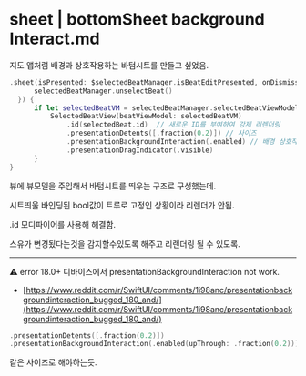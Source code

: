 # sheet | bottomSheet background Interact.md

지도 앱처럼 배경과 상호작용하는 바텀시트를 만들고 싶었음. 

```swift
.sheet(isPresented: $selectedBeatManager.isBeatEditPresented, onDismiss: {
      selectedBeatManager.unselectBeat()
  }) {
      if let selectedBeatVM = selectedBeatManager.selectedBeatViewModel {
          SelectedBeatView(beatViewModel: selectedBeatVM)
              .id(selectedBeat.id)  // 새로운 ID를 부여하여 강제 리렌더링
              .presentationDetents([.fraction(0.2)]) // 사이즈
              .presentationBackgroundInteraction(.enabled) // 배경 상호작용. 
              .presentationDragIndicator(.visible)
      }
}
```

뷰에 뷰모델을 주입해서 바텀시트를 띄우는 구조로 구성했는데. 

시트띄울 바인딩된 bool값이 트루로 고정인 상황이라 리렌더가 안됨.  

.id 모디파이어를 사용해 해결함.  

스유가 변경됬다는것을 감지할수있도록 해주고 리랜더링 될 수 있도록.  

---

⚠️ error 18.0+ 디바이스에서 presentationBackgroundInteraction not work. 
- [https://www.reddit.com/r/SwiftUI/comments/1i98anc/presentationbackgroundinteraction_bugged_180_and/](https://www.reddit.com/r/SwiftUI/comments/1i98anc/presentationbackgroundinteraction_bugged_180_and/)

```swift
.presentationDetents([.fraction(0.2)])
.presentationBackgroundInteraction(.enabled(upThrough: .fraction(0.2)))
```

같은 사이즈로 해야하는듯. 
